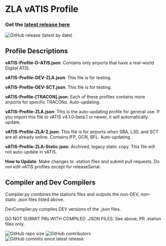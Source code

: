 # ZLA vATIS Profile

### **Get the [latest release here](https://github.com/ZLA-ARTCC/vatis-profiles/releases/latest)**

![GitHub release (latest by date)](https://img.shields.io/github/v/release/ZLA-ARTCC/vatis-profiles?style=for-the-badge)

## Profile Descriptions

**vATIS-Profile-D-ATIS.json**: Contains only airports that have a real-world Digital ATIS.

**vATIS-Profile-DEV-ZLA.json**: This file is for testing.

**vATIS-Profile-DEV-SCT.json**: This file is for testing.

**vATIS-Profile-[TRACON].json**: Each of these profiles contains more airports for specific TRACONs. Auto-updating.

**vATIS-Profile-ZLA.json**: This is the auto-updating profile for general use. If you import this file to vATIS v4.1.0-beta.1 or newer, it will automatically update.

**vATIS-Profile-ZLA-2.json**: This file is for airports when SBA, L30, and SCT are all already online. Contains IFP, GCN, BFL. Auto-updating.

**vATIS-Profile-ZLA-Static.json**: Archived, legacy static copy. This file will not auto-update in vATIS.


**How to Update**: Make changes to .station files and submit pull requests. Do not edit vATIS profiles except for releaseSerial.

## Compiler and Dev Compilers

Compiler.py combines the stations files and outputs the non-DEV, non-static .json files listed above. 

DevCompiler.py compiles DEV versions of the .json files. 

DO NOT SUBMIT PRs WITH COMPILED .JSON FILES. See above; PR .station files only. 

![GitHub repo size](https://img.shields.io/github/repo-size/ZLA-ARTCC/vatis-profiles?style=for-the-badge)
![GitHub contributors](https://img.shields.io/github/contributors-anon/ZLA-ARTCC/vatis-profiles?style=for-the-badge)
![GitHub commits since latest release](https://img.shields.io/github/commits-since/ZLA-ARTCC/vatis-profiles/latest?style=for-the-badge)
